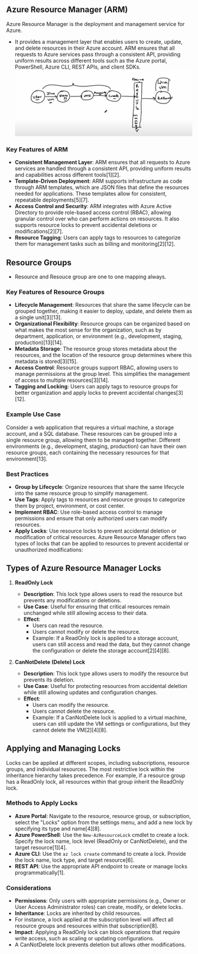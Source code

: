 
## Azure Resource Manager (ARM)

Azure Resource Manager is the deployment and management service for Azure. 
- It provides a management layer that enables users to create, update, and delete resources in their Azure account. ARM ensures that all requests to Azure services pass through a consistent API, providing uniform results across different tools such as the Azure portal, PowerShell, Azure CLI, REST APIs, and client SDKs.
![alt text](image.png)
### Key Features of ARM

- **Consistent Management Layer**: ARM ensures that all requests to Azure services are handled through a consistent API, providing uniform results and capabilities across different tools[1][2].
- **Template-Driven Deployment**: ARM supports infrastructure as code through ARM templates, which are JSON files that define the resources needed for applications. These templates allow for consistent, repeatable deployments[5][7].
- **Access Control and Security**: ARM integrates with Azure Active Directory to provide role-based access control (RBAC), allowing granular control over who can perform actions on resources. It also supports resource locks to prevent accidental deletions or modifications[2][7].
- **Resource Tagging**: Users can apply tags to resources to categorize them for management tasks such as billing and monitoring[2][12].

## Resource Groups

- Resource and Resouce group are one to one mapping always.

### Key Features of Resource Groups

- **Lifecycle Management**: Resources that share the same lifecycle can be grouped together, making it easier to deploy, update, and delete them as a single unit[3][13].
- **Organizational Flexibility**: Resource groups can be organized based on what makes the most sense for the organization, such as by department, application, or environment (e.g., development, staging, production)[13][14].
- **Metadata Storage**: The resource group stores metadata about the resources, and the location of the resource group determines where this metadata is stored[3][15].
- **Access Control**: Resource groups support RBAC, allowing users to manage permissions at the group level. This simplifies the management of access to multiple resources[3][14].
- **Tagging and Locking**: Users can apply tags to resource groups for better organization and apply locks to prevent accidental changes[3][12].

### Example Use Case

Consider a web application that requires a virtual machine, a storage account, and a SQL database. These resources can be grouped into a single resource group, allowing them to be managed together. Different environments (e.g., development, staging, production) can have their own resource groups, each containing the necessary resources for that environment[13].

### Best Practices

- **Group by Lifecycle**: Organize resources that share the same lifecycle into the same resource group to simplify management.
- **Use Tags**: Apply tags to resources and resource groups to categorize them by project, environment, or cost center.
- **Implement RBAC**: Use role-based access control to manage permissions and ensure that only authorized users can modify resources.
- **Apply Locks**: Use resource locks to prevent accidental deletion or modification of critical resources.
Azure Resource Manager offers two types of locks that can be applied to resources to prevent accidental or unauthorized modifications:

## Types of Azure Resource Manager Locks

1. **ReadOnly Lock**
   - **Description**: This lock type allows users to read the resource but prevents any modifications or deletions.
   - **Use Case**: Useful for ensuring that critical resources remain unchanged while still allowing access to their data.
   - **Effect**: 
     - Users can read the resource.
     - Users cannot modify or delete the resource.
     - Example: If a ReadOnly lock is applied to a storage account, users can still access and read the data, but they cannot change the configuration or delete the storage account[2][4][8].

2. **CanNotDelete (Delete) Lock**
   - **Description**: This lock type allows users to modify the resource but prevents its deletion.
   - **Use Case**: Useful for protecting resources from accidental deletion while still allowing updates and configuration changes.
   - **Effect**: 
     - Users can modify the resource.
     - Users cannot delete the resource.
     - Example: If a CanNotDelete lock is applied to a virtual machine, users can still update the VM settings or configurations, but they cannot delete the VM[2][4][8].

## Applying and Managing Locks

Locks can be applied at different scopes, including subscriptions, resource groups, and individual resources. The most restrictive lock within the inheritance hierarchy takes precedence. For example, if a resource group has a ReadOnly lock, all resources within that group inherit the ReadOnly lock.

### Methods to Apply Locks

- **Azure Portal**: Navigate to the resource, resource group, or subscription, select the "Locks" option from the settings menu, and add a new lock by specifying its type and name[4][8].
- **Azure PowerShell**: Use the `New-AzResourceLock` cmdlet to create a lock. Specify the lock name, lock level (ReadOnly or CanNotDelete), and the target resource[1][4].
- **Azure CLI**: Use the `az lock create` command to create a lock. Provide the lock name, lock type, and target resource[6].
- **REST API**: Use the appropriate API endpoint to create or manage locks programmatically[1].

### Considerations

- **Permissions**: Only users with appropriate permissions (e.g., Owner or User Access Administrator roles) can create, modify, or delete locks.
- **Inheritance**: Locks are inherited by child resources. 
- For instance, a lock applied at the subscription level will affect all resource groups and resources within that subscription[8].
- **Impact**: Applying a ReadOnly lock can block operations that require write access, such as scaling or updating configurations. 
- A CanNotDelete lock prevents deletion but allows other modifications.
